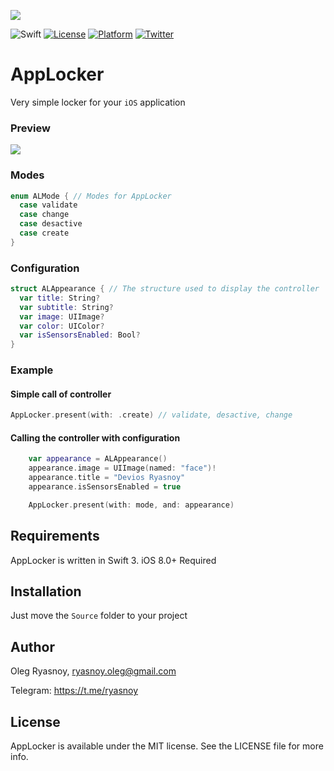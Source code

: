 ![](https://github.com/ryasnoy/AppLocker/raw/master/AppLockerLogo.png)

![Swift](https://img.shields.io/badge/Swift-3.0-orange.svg)
[![License](https://img.shields.io/badge/license-MIT-blue.svg?style=flat)](http://mit-license.org)
[![Platform](http://img.shields.io/badge/platform-ios-lightgrey.svg?style=flat)](https://developer.apple.com/resources/)
[![Twitter](https://img.shields.io/badge/twitter-@ryasn0y-blue.svg?maxAge=2592000)](http://twitter.com/ryasn0y)

# AppLocker
Very simple locker for your `iOS` application

### Preview
![](https://github.com/ryasnoy/AppLocker/raw/master/preview.png)

### Modes
```swift
enum ALMode { // Modes for AppLocker
  case validate
  case change
  case desactive
  case create
}
```

### Configuration
```swift
struct ALAppearance { // The structure used to display the controller
  var title: String?
  var subtitle: String?
  var image: UIImage?
  var color: UIColor?
  var isSensorsEnabled: Bool?
}
```


### Example
#### Simple call of controller
```swift
AppLocker.present(with: .create) // validate, desactive, change
```
#### Calling the controller with configuration
```swift
    var appearance = ALAppearance()
    appearance.image = UIImage(named: "face")!
    appearance.title = "Devios Ryasnoy"
    appearance.isSensorsEnabled = true

    AppLocker.present(with: mode, and: appearance)
```

## Requirements
AppLocker is written in Swift 3. iOS 8.0+ Required

## Installation
Just move the `Source` folder to your project

## Author

Oleg Ryasnoy, ryasnoy.oleg@gmail.com

Telegram: https://t.me/ryasnoy

## License

AppLocker is available under the MIT license. See the LICENSE file for more info.
